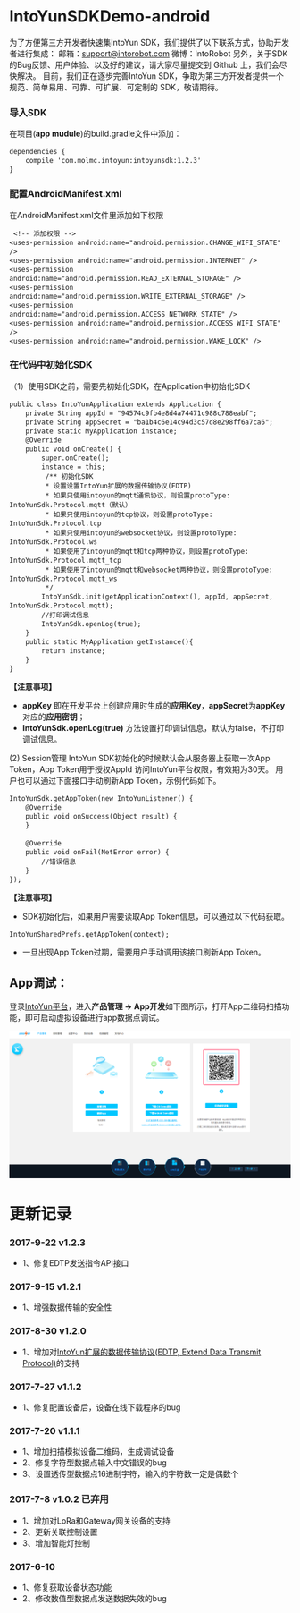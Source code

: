 
# IntoYunSDKDemo-android

为了方便第三方开发者快速集IntoYun SDK，我们提供了以下联系方式，协助开发者进行集成：
邮箱：support@intorobot.com
微博：IntoRobot
另外，关于SDK的Bug反馈、用户体验、以及好的建议，请大家尽量提交到 Github 上，我们会尽快解决。
目前，我们正在逐步完善IntoYun SDK，争取为第三方开发者提供一个规范、简单易用、可靠、可扩展、可定制的 SDK，敬请期待。

### 导入SDK
在项目(**app mudule**)的build.gradle文件中添加：

```
dependencies {
	compile 'com.molmc.intoyun:intoyunsdk:1.2.3'
}
```

### 配置AndroidManifest.xml
在AndroidManifest.xml文件里添加如下权限

```
 <!-- 添加权限 -->
<uses-permission android:name="android.permission.CHANGE_WIFI_STATE" />
<uses-permission android:name="android.permission.INTERNET" />
<uses-permission android:name="android.permission.READ_EXTERNAL_STORAGE" />
<uses-permission android:name="android.permission.WRITE_EXTERNAL_STORAGE" />
<uses-permission android:name="android.permission.ACCESS_NETWORK_STATE" />
<uses-permission android:name="android.permission.ACCESS_WIFI_STATE" />
<uses-permission android:name="android.permission.WAKE_LOCK" />
```

### 在代码中初始化SDK
（1）使用SDK之前，需要先初始化SDK，在Application中初始化SDK

```
public class IntoYunApplication extends Application {
	private String appId = "94574c9fb4e8d4a74471c988c788eabf";
	private String appSecret = "ba1b4c6e14c94d3c57d8e298ff6a7ca6";
	private static MyApplication instance;
	@Override
	public void onCreate() {
		super.onCreate();
		instance = this;
         /** 初始化SDK
         * 设置设置IntoYun扩展的数据传输协议(EDTP)
         * 如果只使用intoyun的mqtt通讯协议，则设置protoType: IntoYunSdk.Protocol.mqtt（默认）
         * 如果只使用intoyun的tcp协议，则设置protoType: IntoYunSdk.Protocol.tcp
         * 如果只使用intoyun的websocket协议，则设置protoType: IntoYunSdk.Protocol.ws
         * 如果使用了intoyun的mqtt和tcp两种协议，则设置protoType: IntoYunSdk.Protocol.mqtt_tcp
         * 如果使用了intoyun的mqtt和websocket两种协议，则设置protoType: IntoYunSdk.Protocol.mqtt_ws
         */
		IntoYunSdk.init(getApplicationContext(), appId, appSecret, IntoYunSdk.Protocol.mqtt);
		//打印调试信息
		IntoYunSdk.openLog(true);
	}
	public static MyApplication getInstance(){
		return instance;
	}
}
```
**【注意事项】**

* **appKey** 即在开发平台上创建应用时生成的**应用Key**，**appSecret**为**appKey**对应的**应用密钥**；
* **IntoYunSdk.openLog(true)** 方法设置打印调试信息，默认为false，不打印调试信息。

(2) Session管理
IntoYun SDK初始化的时候默认会从服务器上获取一次App Token，App Token用于授权AppId 访问IntoYun平台权限，有效期为30天。
用户也可以通过下面接口手动刷新App Token，示例代码如下。

```
IntoYunSdk.getAppToken(new IntoYunListener() {
	@Override
	public void onSuccess(Object result) {
	}

	@Override
	public void onFail(NetError error) {
		//错误信息
	}
});
```
**【注意事项】**

* SDK初始化后，如果用户需要读取App Token信息，可以通过以下代码获取。

```
IntoYunSharedPrefs.getAppToken(context);
```

* 一旦出现App Token过期，需要用户手动调用该接口刷新App Token。


## App调试：

登录[IntoYun平台](https://www.intoyun.com)，进入**产品管理 -> App开发**如下图所示，打开App二维码扫描功能，即可启动虚拟设备进行app数据点调试。

![](./image/virtual_scan.png)


# 更新记录

### 2017-9-22   v1.2.3 
- 1、修复EDTP发送指令API接口

### 2017-9-15   v1.2.1 
- 1、增强数据传输的安全性

### 2017-8-30   v1.2.0 
- 1、增加对[IntoYun扩展的数据传输协议(EDTP, Extend Data Transmit Protocol)](http://docs.intoyun.com/yunapi/tcp/)的支持

### 2017-7-27   v1.1.2 
- 1、修复配置设备后，设备在线下载程序的bug

### 2017-7-20   v1.1.1 
- 1、增加扫描模拟设备二维码，生成调试设备
- 2、修复字符型数据点输入中文错误的bug
- 3、设置透传型数据点16进制字符，输入的字符数一定是偶数个

### 2017-7-8 v1.0.2   已弃用
- 1、增加对LoRa和Gateway网关设备的支持
- 2、更新关联控制设置
- 3、增加智能灯控制

### 2017-6-10 
- 1、修复获取设备状态功能
- 2、修改数值型数据点发送数据失效的bug

